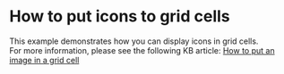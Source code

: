 # How to put icons to grid cells


<p>This example demonstrates how you can display icons in grid cells.<br />
For more information, please see the following KB article: <a href="https://www.devexpress.com/Support/Center/p/A900">How to put an image in a grid cell</a></p>

<br/>


